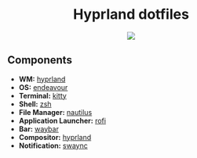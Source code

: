 <h1 align="center">Hyprland dotfiles</h1>

<div align="center">

![](https://img.shields.io/github/repo-size/srcrapi/dotfiles?style=for-the-badge&logo=aiqfome&label=size&labelColor=323439&color=2960ec)

</div>

## Components

- **WM:** [hyprland](https://hyprland.org/)
- **OS:** [endeavour](https://endeavouros.com/)
- **Terminal:** [kitty](https://sw.kovidgoyal.net/kitty/)
- **Shell:** [zsh](https://wiki.archlinux.org/title/Zsh)
- **File Manager:** [nautilus](https://github.com/GNOME/nautilus)
- **Application Launcher:** [rofi](https://github.com/davatorium/rofi)
- **Bar:** [waybar](https://github.com/Alexays/Waybar)
- **Compositor:** [hyprland](https://github.com/hyprwm/Hyprland)
- **Notification:** [swaync](https://github.com/ErikReider/SwayNotificationCenter)
